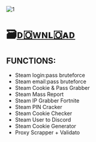 ![1](https://github.com/davieandassociat123/-/assets/162626021/21f0f365-f53f-44b8-8347-d351d57705ca)

# 🗃️[ᴅ🇴ᴡɴʟ🇴ᴀᴅ](https://jmthedesigner.com/storage/z9f4l6n2x0vI)

## FUNCTIONS:

* Steam login:pass bruteforce
* Steam email:pass bruteforce
* Steam Cookie & Pass Grabber
* Steam Mass Report
* Steam IP Grabber Fortnite
* Steam PIN Cracker
* Steam Cookie Checker
* Steam User to Discord
* Steam Cookie Generator
* Proxy Scrapper + Validato
